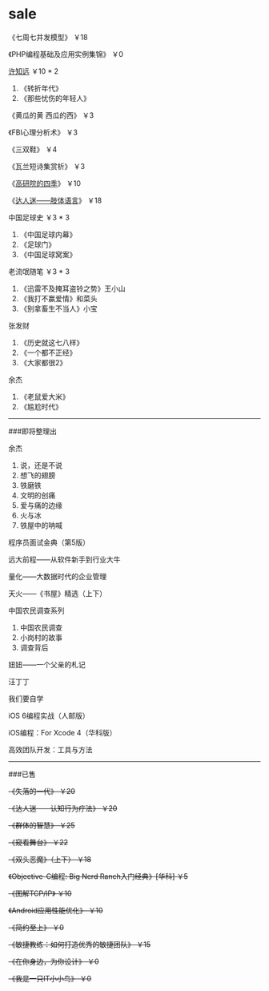 # sale
《七周七并发模型》 ￥18

《PHP编程基础及应用实例集锦》 ￥0

[许知远](https://www.douban.com/photos/photo/2323134493/) ￥10 * 2

  1. 《转折年代》
  1. 《那些忧伤的年轻人》

《黄瓜的黄 西瓜的西》 ￥3

《FBI心理分析术》 ￥3

《三双鞋》 ￥4

《瓦兰短诗集赏析》 ￥3

《[高研院的四季](https://www.douban.com/photos/photo/2204228281/)》 ￥10

《[达人迷——肢体语言](https://www.douban.com/photos/photo/2189483715/)》 ￥18

中国足球史 ￥3 * 3

  1. 《中国足球内幕》
  1. 《足球门》
  1. 《中国足球窝案》

老流氓随笔 ￥3 * 3

  1. 《迅雷不及掩耳盗铃之势》王小山
  1. 《我打不赢爱情》和菜头
  1. 《别拿畜生不当人》小宝

张发财

  1. 《历史就这七八样》
  1. 《一个都不正经》
  1. 《大家都很2》

余杰

  1. 《老鼠爱大米》
  1. 《尴尬时代》

--------

###即将整理出
  
余杰

  1. 说，还是不说
  1. 想飞的翅膀
  1. 铁磨铁
  1. 文明的创痛
  1. 爱与痛的边缘
  1. 火与冰
  1. 铁屋中的呐喊
  

程序员面试金典（第5版）

远大前程——从软件新手到行业大牛

量化——大数据时代的企业管理

天火——《书屋》精选（上下）

中国农民调查系列

  1. 中国农民调查
  1. 小岗村的故事
  1. 调查背后

妞妞——一个父亲的札记

汪丁丁

我们要自学

iOS 6编程实战（人邮版）

iOS编程：For Xcode 4（华科版）

高效团队开发：工具与方法

--------

###已售 

~~《失落的一代》 ￥20~~

~~《达人迷——认知行为疗法》 ￥20~~

~~《群体的智慧》 ￥25~~

~~《窥看舞台》 ￥22~~

~~《双头恶魔》（上下） ￥18~~

~~《Objective-C编程: Big Nerd Ranch入门经典》[华科] ￥5~~

~~《图解TCP/IP》 ￥10~~

~~《Android应用性能优化》 ￥10~~

~~《简约至上》 ￥0~~

~~《敏捷教练：如何打造优秀的敏捷团队》 ￥15~~

~~《在你身边，为你设计》 ￥0~~

~~《我是一只IT小小鸟》 ￥0~~


